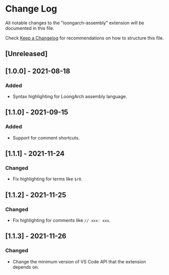 # Change Log

All notable changes to the "loongarch-assembly" extension will be documented in this file.

Check [Keep a Changelog](http://keepachangelog.com/) for recommendations on how to structure this file.

## [Unreleased]

## [1.0.0] - 2021-08-18

### Added

- Syntax highlighting for LoongArch assembly language.

## [1.1.0] - 2021-09-15

### Added

- Support for comment shortcuts.

## [1.1.1] - 2021-11-24

### Changed

- Fix highlighting for terms like `$r0`.

## [1.1.2] - 2021-11-25

### Changed

- Fix highlighting for comments like `// xxx: xxx`.

## [1.1.3] - 2021-11-26

### Changed

- Change the minimum version of VS Code API that the extension depends on.
